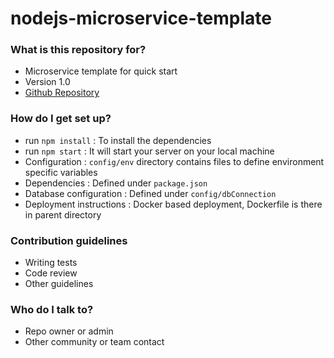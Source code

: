 # nodejs-microservice-template 

### What is this repository for? ###

* Microservice template for quick start
* Version 1.0
* [Github Repository](https://github.com/ayushkul/nodejs-microservice-template)

### How do I get set up? ###

* run `npm install` : To install the dependencies 
* run `npm start` : It will start your server on your local machine
* Configuration : `config/env` directory contains files to define environment specific variables
* Dependencies : Defined under `package.json` 
* Database configuration : Defined under `config/dbConnection` 
* Deployment instructions : Docker based deployment, Dockerfile is there in parent directory

### Contribution guidelines ###

* Writing tests
* Code review
* Other guidelines

### Who do I talk to? ###

* Repo owner or admin
* Other community or team contact
